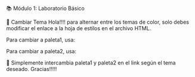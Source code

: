 📚 Módulo 1: Laboratorio Básico

🎨 Cambiar Tema
Hola!!!! para alternar entre los temas de color, solo debes modificar el enlace a la hoja de estilos en el archivo HTML.

Para cambiar a paleta1, usa:

<link href="css/paleta1.css" rel="stylesheet">

Para cambiar a paleta2, usa:

<link href="css/paleta2.css" rel="stylesheet">


🔄 Simplemente intercambia paleta1 y paleta2 en el link según el tema deseado. Gracias!!!!!